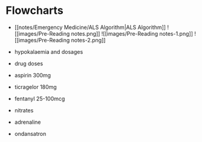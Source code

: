 # Flowcharts
- [[notes/Emergency Medicine/ALS Algorithm|ALS Algorithm]]
![[images/Pre-Reading notes.png]]
![[images/Pre-Reading notes-1.png]]
![[images/Pre-Reading notes-2.png]]

- hypokalaemia and dosages
- drug doses
- aspirin 300mg
- ticragelor 180mg
- fentanyl 25-100mcg
- nitrates
- adrenaline
- ondansatron
